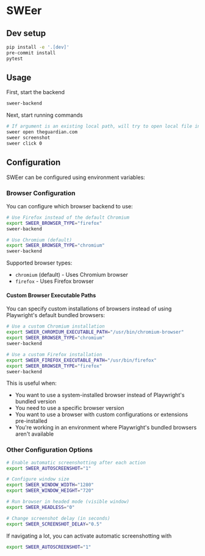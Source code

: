 # SWEer

## Dev setup

```bash
pip install -e '.[dev]'
pre-commit install
pytest
```

## Usage

First, start the backend

```bash
sweer-backend
```

Next, start running commands

```bash
# If argument is an existing local path, will try to open local file instead
sweer open theguardian.com
sweer screenshot
sweer click 0
```

## Configuration

SWEer can be configured using environment variables:

### Browser Configuration

You can configure which browser backend to use:

```bash
# Use Firefox instead of the default Chromium
export SWEER_BROWSER_TYPE="firefox"
sweer-backend

# Use Chromium (default)
export SWEER_BROWSER_TYPE="chromium"
sweer-backend
```

Supported browser types:
- `chromium` (default) - Uses Chromium browser
- `firefox` - Uses Firefox browser

#### Custom Browser Executable Paths

You can specify custom installations of browsers instead of using Playwright's default bundled browsers:

```bash
# Use a custom Chromium installation
export SWEER_CHROMIUM_EXECUTABLE_PATH="/usr/bin/chromium-browser"
export SWEER_BROWSER_TYPE="chromium"
sweer-backend

# Use a custom Firefox installation
export SWEER_FIREFOX_EXECUTABLE_PATH="/usr/bin/firefox"
export SWEER_BROWSER_TYPE="firefox"
sweer-backend
```

This is useful when:
- You want to use a system-installed browser instead of Playwright's bundled version
- You need to use a specific browser version
- You want to use a browser with custom configurations or extensions pre-installed
- You're working in an environment where Playwright's bundled browsers aren't available

### Other Configuration Options

```bash
# Enable automatic screenshotting after each action
export SWEER_AUTOSCREENSHOT="1"

# Configure window size
export SWEER_WINDOW_WIDTH="1280"
export SWEER_WINDOW_HEIGHT="720"

# Run browser in headed mode (visible window)
export SWEER_HEADLESS="0"

# Change screenshot delay (in seconds)
export SWEER_SCREENSHOT_DELAY="0.5"
```

If navigating a lot, you can activate automatic screenshotting with

```bash
export SWEER_AUTOSCREENSHOT="1"
```
